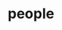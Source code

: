 ---
layout: profiles
permalink: /people/
title: people
description: current lab members
# nav: true
nav_order: 2

# copy block to add more people
profiles:
  - align: right # can align left too
    image: DiegoCalderon.jpg
    content: lab_members/about_diego.md
    image_circular: false # crops the image to make it circular
    more_info: >
      <p>Email: diego.calderon[at]ucsf.edu</p>
  - align: right
    image: chetanaditya.jpg
    content: lab_members/about_chetan-aditya.md
    image_circular: false
  - align: right
    image: kinaatkinyamaguchi.jpg
    content: lab_members/about_kina-atkin-yamaguchi.md
    image_circular: false
  - align: right
    image: madelinechertkow.jpg
    content: lab_members/about_madeline-chertkow.md
    image_circular: false
  - align: right
    image: benjaminlu.jpg
    content: lab_members/about_benjamin-lu.md
    image_circular: false
  - align: right
    image: peterlu.jpg
    content: lab_members/about_peter-lu.md
    image_circular: false
  - align: right
    image: liasorrell.jpg
    content: lab_members/about_lia-sorrell.md
    image_circular: false
  - align: right
    image: Recruit.jpg
    content: lab_members/about_recruit.md
    image_circular: false
---
